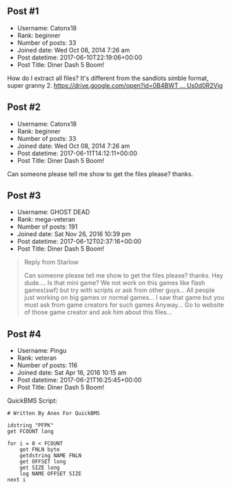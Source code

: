 ## Post #1
- Username: Catonx18
- Rank: beginner
- Number of posts: 33
- Joined date: Wed Oct 08, 2014 7:26 am
- Post datetime: 2017-06-10T22:19:06+00:00
- Post Title: Diner Dash 5 Boom!

How do I extract all files?
It's different from the sandlots simble format, super granny 2.
[https://drive.google.com/open?id=0B4BWT ... Us0d0R2Vjg](https://drive.google.com/open?id=0B4BWTzCXfYtdT3prRUs0d0R2Vjg)
## Post #2
- Username: Catonx18
- Rank: beginner
- Number of posts: 33
- Joined date: Wed Oct 08, 2014 7:26 am
- Post datetime: 2017-06-11T14:12:11+00:00
- Post Title: Diner Dash 5 Boom!

Can someone please tell me show to get the files please?
thanks.
## Post #3
- Username: GHOST DEAD
- Rank: mega-veteran
- Number of posts: 191
- Joined date: Sat Nov 26, 2016 10:39 pm
- Post datetime: 2017-06-12T02:37:16+00:00
- Post Title: Diner Dash 5 Boom!

> Reply from Starlow
>
> Can someone please tell me show to get the files please?
thanks.
Hey dude.... Is that mini game? We not work on this games like flash games(swf) but try with scripts or ask from other guys... All people just working on big games or normal games... 
I saw that game but you must ask from game creators for such games
Anyway... Go to website of those game creator and ask him about this files...
## Post #4
- Username: Pingu
- Rank: veteran
- Number of posts: 116
- Joined date: Sat Apr 16, 2016 10:15 am
- Post datetime: 2017-06-21T16:25:45+00:00
- Post Title: Diner Dash 5 Boom!

QuickBMS Script:

```
# Written By Anex For QuickBMS

idstring "PFPK"
get FCOUNT long

for i = 0 < FCOUNT
	get FNLN byte
	getdstring NAME FNLN
	get OFFSET long
	get SIZE long
	log NAME OFFSET SIZE
next i

```
